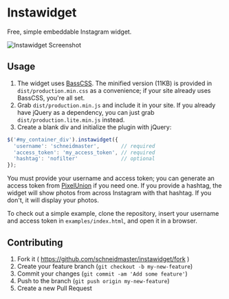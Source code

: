 # Instawidget

Free, simple embeddable Instagram widget.

![Instawidget Screenshot](https://cloud.githubusercontent.com/assets/1896112/8843217/a342d5fc-30cb-11e5-95a5-ba2e8f82a73e.png)

## Usage

1. The widget uses [BassCSS](http://www.basscss.com/). The minified version (11KB) is provided in `dist/production.min.css` as a convenience; if your site already uses BassCSS, you're all set.
2. Grab `dist/production.min.js` and include it in your site. If you already have jQuery as a dependency, you can just grab `dist/production.lite.min.js` instead.
3. Create a blank div and initialize the plugin with jQuery:

```javascript
$('#my_container_div').instawidget({
  'username': 'schneidmaster',       // required
  'access_token': 'my_access_token', // required
  'hashtag': 'nofilter'              // optional
});
```

You must provide your username and access token; you can generate an access token from [PixelUnion](http://instagram.pixelunion.net/) if you need one. If you provide a hashtag, the widget will show photos from across Instagram with that hashtag. If you don't, it will display your photos.

To check out a simple example, clone the repository, insert your username and access token in `examples/index.html`, and open it in a browser.

## Contributing

1. Fork it ( https://github.com/schneidmaster/instawidget/fork )
2. Create your feature branch (`git checkout -b my-new-feature`)
3. Commit your changes (`git commit -am 'Add some feature'`)
4. Push to the branch (`git push origin my-new-feature`)
5. Create a new Pull Request
